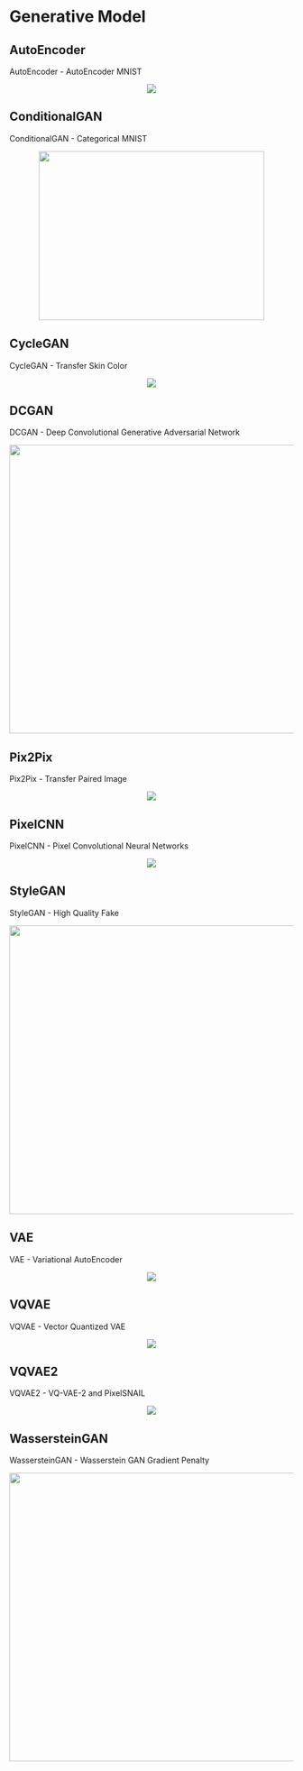 # Generative Model

## AutoEncoder

AutoEncoder - AutoEncoder MNIST

<p align="center">
  <img src="AutoEncoder/autoencoder_reconstruction.png">
</p>

## ConditionalGAN

ConditionalGAN - Categorical MNIST

<p align="center">
  <img src="ConditionalGAN/cgan_mnist.png", width=400, height=300>
</p>

## CycleGAN

CycleGAN - Transfer Skin Color

<p align="center">
  <img src="CycleGAN/cyclegan_transfer.png">
</p>

## DCGAN

DCGAN - Deep Convolutional Generative Adversarial Network

<p align="center">
  <img src="DCGAN/dcgan_image.png", width=512, height=512>
</p>

## Pix2Pix

Pix2Pix - Transfer Paired Image

<p align="center">
  <img src="Pix2Pix/pix2pix_transfer.png">
</p>

## PixelCNN

PixelCNN - Pixel Convolutional Neural Networks

<p align="center">
  <img src="PixelCNN/mnist_autoregressive.png">
</p>

## StyleGAN

StyleGAN - High Quality Fake

<p align="center">
  <img src="StyleGAN/stylegan_image.png", width=512, height=512>
</p>

## VAE

VAE - Variational AutoEncoder

<p align="center">
  <img src="VAE/mnist_vae_embedding.png">
</p>

## VQVAE

VQVAE - Vector Quantized VAE

<p align="center">
  <img src="VQVAE/cifar10_vqvae_reconstruction.png">
</p>

## VQVAE2

VQVAE2 - VQ-VAE-2 and PixelSNAIL

<p align="center">
  <img src="VQVAE2/faces_vqvae2_generation.png">
</p>

## WassersteinGAN

WassersteinGAN - Wasserstein GAN Gradient Penalty

<p align="center">
  <img src="WassersteinGAN/wgan_image.png", width=512, height=512>
</p>
